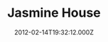 ---
date: 2012-02-14T19:32:12.000Z
title: Jasmine House
latitude: 52.043886932037765
longitude: 0.9536278822204364
category: checkin
---